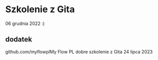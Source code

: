 # Szkolenie z Gita

06 grudnia 2022 :)

## dodatek

github.com/myflowplMy Flow PL dobre szkolenie z Gita 24 lipca 2023
